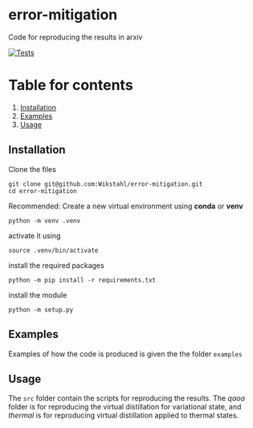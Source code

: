 # error-mitigation
Code for reproducing the results in arxiv

[![Tests](https://github.com/Wikstahl/error-mitigation/actions/workflows/python-app.yml/badge.svg)](https://github.com/Wikstahl/error-mitigation/actions/workflows/python-app.yml)

# Table for contents
  1. [Installation](#installation)
  2. [Examples](#examples)
  3. [Usage](#usage)

## Installation <a name="installation"></a>
  Clone the files
  ```
  git clone git@github.com:Wikstahl/error-mitigation.git
  cd error-mitigation
  ```
  Recommended: Create a new virtual environment using **conda** or **venv**
  ```
  python -m venv .venv
  ```
  activate it using
  ```
  source .venv/bin/activate
  ```
  install the required packages
  ```
  python -m pip install -r requirements.txt
  ```
  install the module
  ```
  python -m setup.py
  ```

## Examples <a name="examples"></a>
Examples of how the code is produced is given the the folder `examples`

## Usage <a name="usage"></a>
The `src` folder contain the scripts for reproducing the results. The *qaoa* folder is for reproducing the virtual distillation for variational state, and *thermal* is for reproducing virtual distillation applied to thermal states.
